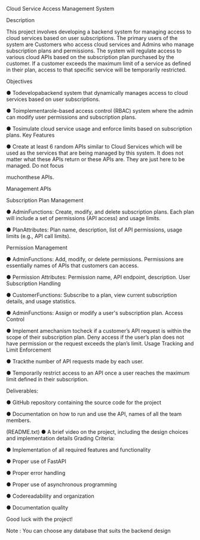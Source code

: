 Cloud Service Access Management System

 Description

 This project involves developing a backend system for managing access to cloud
 services based on user subscriptions. The primary users of the system are Customers
 who access cloud services and Admins who manage subscription plans and
 permissions. The system will regulate access to various cloud APIs based on the
 subscription plan purchased by the customer. If a customer exceeds the maximum limit
 of a service as defined in their plan, access to that specific service will be temporarily
 restricted.

 Objectives

 ● Todevelopabackend system that dynamically manages access to cloud
 services based on user subscriptions.

 ● Toimplementarole-based access control (RBAC) system where the admin can
 modify user permissions and subscription plans.

 ● Tosimulate cloud service usage and enforce limits based on subscription plans.
 Key Features

 ● Create at least 6 random APIs similar to Cloud Services which will be used as the
 services that are being managed by this system. It does not matter what these
 APIs return or these APIs are. They are just here to be managed. Do not focus

 muchonthese APIs.

 Management APIs

 Subscription Plan Management
 
 ● AdminFunctions: Create, modify, and delete subscription plans. Each plan
 will include a set of permissions (API access) and usage limits.

 ● PlanAttributes: Plan name, description, list of API permissions, usage
 limits (e.g., API call limits).

 Permission Management

 ● AdminFunctions: Add, modify, or delete permissions. Permissions are
 essentially names of APIs that customers can access.

 ● Permission Attributes: Permission name, API endpoint, description.
User Subscription Handling

 ● CustomerFunctions: Subscribe to a plan, view current subscription details,
 and usage statistics.

 ● AdminFunctions: Assign or modify a user's subscription plan.
 Access Control

 ● Implement amechanism tocheck if a customer’s API request is within the
 scope of their subscription plan. Deny access if the user’s plan does not
 have permission or the request exceeds the plan’s limit.
 Usage Tracking and Limit Enforcement

 ● Trackthe number of API requests made by each user.

 ● Temporarily restrict access to an API once a user reaches the maximum
 limit defined in their subscription.

 Deliverables:

 ● GitHub repository containing the source code for the project

 ● Documentation on how to run and use the API, names of all the team members.

 (README.txt)
 ● A brief video on the project, including the design choices and implementation details
 Grading Criteria:

 ● Implementation of all required features and functionality

 ● Proper use of FastAPI

 ● Proper error handling

 ● Proper use of asynchronous programming

 ● Codereadability and organization

 ● Documentation quality

 Good luck with the project!
 
 Note : You can choose any database that suits the backend design